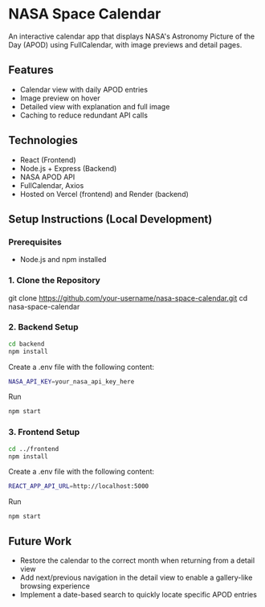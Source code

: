 # NASA Space Calendar

An interactive calendar app that displays NASA's Astronomy Picture of the Day (APOD) using FullCalendar, with image previews and detail pages.

## Features

- Calendar view with daily APOD entries
- Image preview on hover
- Detailed view with explanation and full image
- Caching to reduce redundant API calls

## Technologies

- React (Frontend)
- Node.js + Express (Backend)
- NASA APOD API
- FullCalendar, Axios
- Hosted on Vercel (frontend) and Render (backend)

## Setup Instructions (Local Development)

### Prerequisites

- Node.js and npm installed

### 1. Clone the Repository

git clone https://github.com/your-username/nasa-space-calendar.git
cd nasa-space-calendar

### 2. Backend Setup
```bash
cd backend
npm install
```
Create a .env file with the following content:
```bash
NASA_API_KEY=your_nasa_api_key_here
```
Run
```bash
npm start 
```
### 3. Frontend Setup
```bash
cd ../frontend
npm install
```

Create a .env file with the following content:
```bash
REACT_APP_API_URL=http://localhost:5000
```
Run
```
npm start 
```

## Future Work

- Restore the calendar to the correct month when returning from a detail view  
- Add next/previous navigation in the detail view to enable a gallery-like browsing experience  
- Implement a date-based search to quickly locate specific APOD entries 
